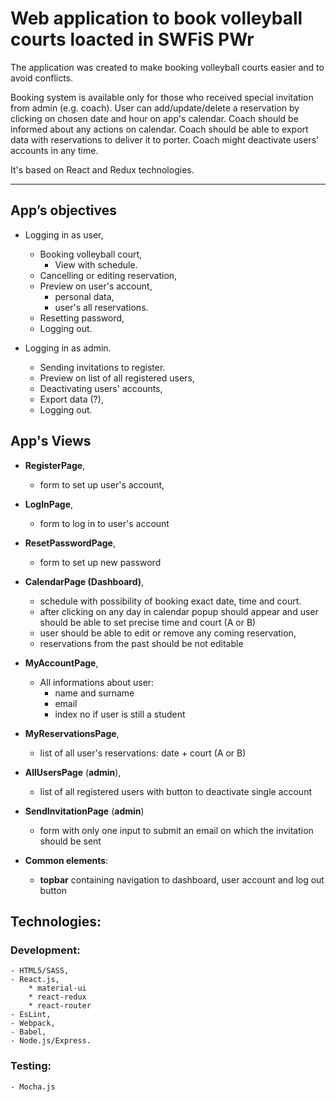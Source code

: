 # Web application to book volleyball courts loacted in SWFiS PWr

The application was created to make booking volleyball courts easier and to avoid conflicts.

Booking system is available only for those who received special invitation from admin (e.g. coach). User can add/update/delete a reservation by clicking on chosen date and hour on app's calendar. Coach should be informed about any actions on calendar. Coach should be able to export data with reservations to deliver it to porter. Coach might deactivate users' accounts in any time.

It's based on React and Redux technologies.


----

## App’s objectives
- Logging in as user,
   - Booking volleyball court,
      - View with schedule.
   - Cancelling or editing reservation,
   - Preview on user's account,
      - personal data,
      - user's all reservations.
   - Resetting password,
   - Logging out.

- Logging in as admin.
   - Sending invitations to register.
   - Preview on list of all registered users,
   - Deactivating users' accounts,
   - Export data (?),
   - Logging out.


## App's Views
   - **RegisterPage**,
     - form to set up user's account,
   - **LogInPage**,
     - form to log in to user's account
   - **ResetPasswordPage**,
     - form to set up new password
   - **CalendarPage (Dashboard)**,
     - schedule with possibility of booking exact date, time and court.
     - after clicking on any day in calendar popup should appear and user should be able to set precise time and court (A or B)
     - user should be able to edit or remove any coming reservation,
     - reservations from the past should be not editable
   - **MyAccountPage**,
     - All informations about user:
       - name and surname
       - email
       - index no if user is still a student
   - **MyReservationsPage**,
     - list of all user's reservations: date + court (A or B)
   - **AllUsersPage** (**admin**),
     - list of all registered users with button to deactivate single account
   - **SendInvitationPage** (**admin**)
     - form with only one input to submit an email on which the invitation should be sent

   - **Common elements**:
     - **topbar** containing navigation to dashboard, user account and log out button
     

## Technologies:
### Development:
    - HTML5/SASS,
    - React.js,
        * material-ui
        * react-redux
        * react-router
    - EsLint,
    - Webpack,
    - Babel,
    - Node.js/Express.

### Testing:
    - Mocha.js

